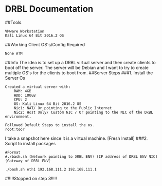 # DRBL Documentation

##Tools
```
VMware Workstation
Kali Linux 64 Bit 2016.2 OS 
```
##Working Client OS's/Config Required
```
None ATM
```
##Info
The idea is to set up a DRBL virtual server and then create clients to boot off the server. The server will be Debian and I want to try to create multiple OS's for the clients to boot from. 
##Server Steps
###1. Install the Server Os
```
Created a virtual server with:
    RAM: 4GB
    HDD: 100GB
    CPU: 2
    OS: Kali Linux 64 Bit 2016.2 OS 
    Nic1: NAT/ Or pointing to the Public Internet
    Nic2: Host Only/ Custom NIC / Or pointing to the NIC of the DRBL environment.

Followed Default Steps to install the os.
root:toor
```
I take a snapshot here since it is a virtual machine. [Fresh Install]
###2. Script to install packages
```
#Format
#./bash.sh (Network pointing to DRBL ENV) (IP address of DRBL ENV NIC) (Gateway of DRBL ENV)

./bash.sh eth1 192.168.111.2 192.168.111.1
```
#!!!!!Stopped on step 3!!!!!

